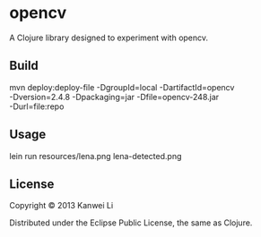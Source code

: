 # opencv

A Clojure library designed to experiment with opencv.

## Build

mvn deploy:deploy-file -DgroupId=local -DartifactId=opencv \
  -Dversion=2.4.8 -Dpackaging=jar -Dfile=opencv-248.jar \
  -Durl=file:repo

## Usage

lein run resources/lena.png lena-detected.png

## License

Copyright © 2013 Kanwei Li

Distributed under the Eclipse Public License, the same as Clojure.
